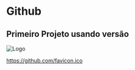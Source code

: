 # Github
## Primeiro Projeto usando versão
![Logo](https://github.com/favicon.ico)

https://github.com/favicon.ico



